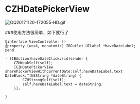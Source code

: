 # CZHDatePickerView

![QQ20171120-172055-HD.gif](http://upload-images.jianshu.io/upload_images/6709174-3c504e0da33200a9.gif?imageMogr2/auto-orient/strip%7CimageView2/2/w/1240)

###使用方法很简单，如下就行了

```
@interface ViewController ()
@property (weak, nonatomic) IBOutlet UILabel *haveDateLabel;
@end
```

```
- (IBAction)haveDateClick:(id)sender {
    CZHWeakSelf(self);
    [CZHDatePickerView sharePickerViewWithCurrentDate:self.haveDateLabel.text DateBlock:^(NSString *dateString) {
        CZHStrongSelf(self);
        self.haveDateLabel.text = dateString;
    }];
    
}
```
